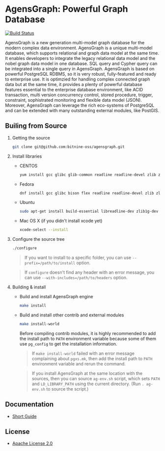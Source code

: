 AgensGraph: Powerful Graph Database
====================================

[![Build Status](https://travis-ci.org/bitnine-oss/agensgraph.svg?branch=master)](https://travis-ci.org/bitnine-oss/agensgraph)

AgensGraph is a new generation multi-model graph database for the modern complex data environment. AgensGraph is a unique multi-model database, which supports relational and graph data model at the same time. It enables developers to integrate the legacy relational data model and the nobel graph data model in one database. SQL query and Cypher query can be integrated into a single query in AgensGraph. AgensGraph is based on powerful PostgreSQL RDBMS, so it is very robust, fully-featured and ready to enterprise use. It is optimzied for handling complex connected graph data but at the same time, it provides a plenty of powerful database features essential to the enterprise database environment, like ACID transaction, multi version concurrency control, stored procedure, trigger, constraint, sophistrated monitoring and flexible data model (JSON). Moreover, AgensGraph can leverage the rich eco-systems of PostgreSQL and can be extended with many outstanding external modules, like PostGIS.

Builing from Source
-------------------
1. Getting the source
    ```sh
    git clone git@github.com:bitnine-oss/agensgraph.git
    ```

2. Install libraries
    * CENTOS
        ```sh
        yum install gcc glibc glib-common readline readline-devel zlib zlib-devel
        ```
    * Fedora
        ```sh
        dnf install gcc glibc bison flex readline readline-devel zlib zlib-devel
        ```
    * Ubuntu
        ```sh
        sudo apt-get install build-essential libreadline-dev zlib1g-dev flex bison
        ```
    * Mac OS X (if you didn't install xcode yet)
        ```bash
        xcode-select --install
        ```

3. Configure the source tree
    ```sh
    ./configure
    ```
    > If you want to install to a specific folder, you can use `--prefix=/path/to/install` option.

    > If `configure` doesn't find any header with an error message, you can use `--with-includes=/path/to/headers` option.

4. Building & install
    * Build and install AgensGraph engine
        ```sh
        make install
        ```
    * Build and install other contrib and external modules
        ```sh
        make install-world
        ```
        Before compiling contrib modules, it is highly recommended to add the install path to `PATH` environment variable because some of them use `pg_config` to get the installation information.
        > If `make install-world` failed with an error message complaining about `pgxs.mk`, then add the install path to `PATH` environment variable and rerun the command.

        > If you install AgensGraph at the same location with the sources, then you can source `ag-env.sh` script, which sets `PATH` and `LD_LIBRARY_PATH` using the current directory. (Run `. ag-env.sh` to source the script.)

Documentation
-------------
* [Short Guide](http://bitnine.net/support/documents_backup/quick-start-guide-html)

License
-------
* [Apache License 2.0](http://www.apache.org/license/LICENSE-2.0.html)
